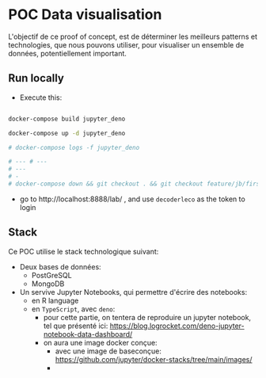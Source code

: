 # POC Data visualisation

L'objectif de ce proof of concept, est de déterminer les meilleurs patterns et technologies, que nous pouvons utiliser, pour visualiser un ensemble de données, potentiellement important.

## Run locally

* Execute this:

```bash

docker-compose build jupyter_deno

docker-compose up -d jupyter_deno

# docker-compose logs -f jupyter_deno

# --- # ---
# --- 
# -
# docker-compose down && git checkout . && git checkout feature/jb/first/notebooks && git pull && docker-compose build jupyter_deno && docker-compose up -d jupyter_deno && docker-compose logs -f jupyter_deno
```

* go to http://localhost:8888/lab/ , and use `decoderleco` as the token to login

<!--

Little helper for working with VirtualBox VM as a docker runner

```bash
scp -r jbl@mongo.pesto.io:/home/jbl/poc-data-visualization/notebooks/jb/PolarsDemo1.ipynb ./notebooks/jb/

scp -r jbl@jupyter-spark.pesto.io:/home/jbl/poc-data-visualization/notebooks/jb/PolarsDemo1.ipynb ./notebooks/jb/

scp -r jbl@jupyter-deno.pesto.io:/home/jbl/poc-data-visualization/notebooks/jb/PolarsDemo1.ipynb ./notebooks/jb/

# and in the VM:

# docker-compose down && git checkout . && git checkout feature/jb/first/notebooks && git pull && docker-compose build jupyter_deno && docker-compose up -d jupyter_deno && docker-compose logs -f jupyter_deno
```
-->

## Stack

Ce POC utilise le stack technologique suivant:

* Deux bases de données:
  * PostGreSQL
  * MongoDB
* Un servive Jupyter Notebooks, qui permettre d'écrire des notebooks:
  * en R language
  * en `TypeScript`, avec `deno`:
    * pour cette partie, on tentera de reproduire un jupyter notebook, tel que présenté ici: https://blog.logrocket.com/deno-jupyter-notebook-data-dashboard/
    * on aura une image docker conçue:
      * avec une image de baseconçue: https://github.com/jupyter/docker-stacks/tree/main/images/
      * 
